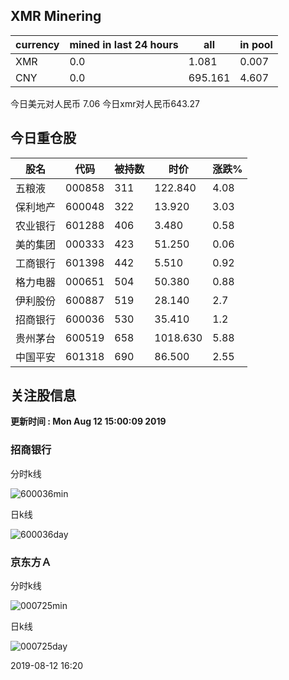 ## XMR Minering

|currency|mined in last 24 hours|all|in pool|
|---|---|---|---|
|XMR|0.0|1.081|0.007|
|CNY|0.0|695.161|4.607|

今日美元对人民币 7.06	今日xmr对人民币643.27


## 今日重仓股 

|股名|代码|被持数|时价|涨跌%|
|---|---|---|---|---|
|五粮液|000858|311|122.840|4.08|
|保利地产|600048|322|13.920|3.03|
|农业银行|601288|406|3.480|0.58|
|美的集团|000333|423|51.250|0.06|
|工商银行|601398|442|5.510|0.92|
|格力电器|000651|504|50.380|0.88|
|伊利股份|600887|519|28.140|2.7|
|招商银行|600036|530|35.410|1.2|
|贵州茅台|600519|658|1018.630|5.88|
|中国平安|601318|690|86.500|2.55|

## 关注股信息
**更新时间 : Mon Aug 12 15:00:09 2019**
### 招商银行 
分时k线

![600036min](http://image.sinajs.cn/newchart/min/n/sh600036.gif)

日k线

![600036day](http://image.sinajs.cn/newchart/daily/n/sh600036.gif)

### 京东方Ａ 
分时k线

![000725min](http://image.sinajs.cn/newchart/min/n/sz000725.gif)

日k线

![000725day](http://image.sinajs.cn/newchart/daily/n/sz000725.gif)

2019-08-12 16:20